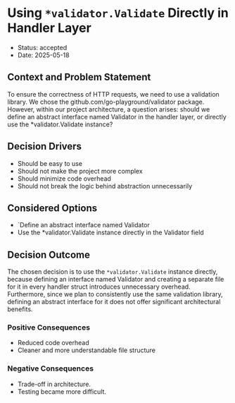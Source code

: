 # Using `*validator.Validate` Directly in Handler Layer

- Status: accepted
- Date: 2025-05-18

## Context and Problem Statement

To ensure the correctness of HTTP requests, we need to use a validation library. We chose the github.com/go-playground/validator package. However, within our project architecture, a question arises: should we define an abstract interface named Validator in the handler layer, or directly use the *validator.Validate instance?

## Decision Drivers

- Should be easy to use
- Should not make the project more complex
- Should minimize code overhead
- Should not break the logic behind abstraction unnecessarily

## Considered Options

- `Define an abstract interface named Validator
- Use the *validator.Validate instance directly in the Validator field

## Decision Outcome

The chosen decision is to use the `*validator.Validate` instance directly, because defining an interface named Validator and creating a separate file for it in every handler struct introduces unnecessary overhead. Furthermore, since we plan to consistently use the same validation library, defining an abstract interface for it does not offer significant architectural benefits.

### Positive Consequences

- Reduced code overhead
- Cleaner and more understandable file structure

### Negative Consequences

- Trade-off in architecture.
- Testing became more difficult.
